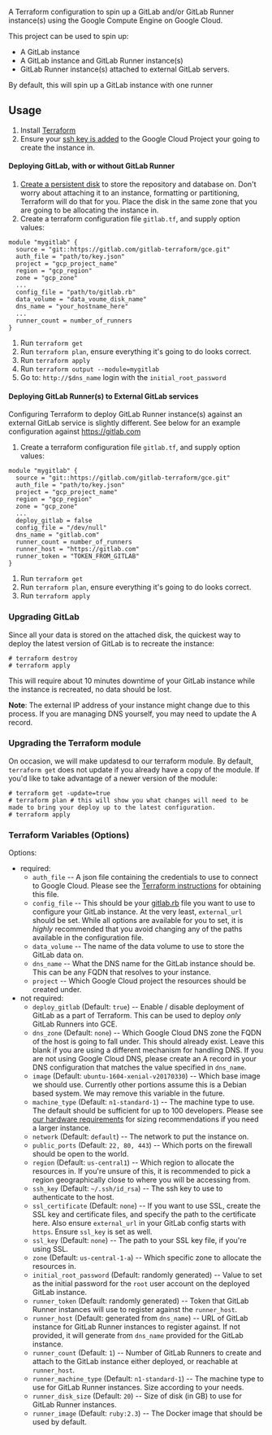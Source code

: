 A Terraform configuration to spin up a GitLab and/or GitLab Runner instance(s) using the Google Compute Engine on Google Cloud.

This project can be used to spin up:
* A GitLab instance
* A GitLab instance and GitLab Runner instance(s)
* GitLab Runner instance(s) attached to external GitLab servers.

By default, this will spin up a GitLab instance with one runner

## Usage
1. Install [Terraform](https://www.terraform.io/downloads.html)
1. Ensure your [ssh key is added](https://cloud.google.com/compute/docs/instances/adding-removing-ssh-keys) to the Google Cloud Project your going to create the instance in.

#### Deploying GitLab, with or without GitLab Runner
1. [Create a persistent disk](https://cloud.google.com/compute/docs/disks/add-persistent-disk) to store the repository and database on. Don't worry about attaching it to an instance, formatting or partitioning, Terraform will do that for you. Place the disk in the same zone that you are going to be allocating the instance in.
1. Create a terraform configuration file `gitlab.tf`, and supply option values:

  ```
  module "mygitlab" {
    source = "git::https://gitlab.com/gitlab-terraform/gce.git"
    auth_file = "path/to/key.json"
    project = "gcp_project_name"
    region = "gcp_region"
    zone = "gcp_zone"
    ...
    config_file = "path/to/gitlab.rb"
    data_volume = "data_voume_disk_name"
    dns_name = "your_hostname_here"
    ...
    runner_count = number_of_runners
  }
  ```

1. Run `terraform get`
1. Run `terraform plan`, ensure everything it's going to do looks correct.
1. Run `terraform apply`
1. Run `terraform output --module=mygitlab`
1. Go to: `http://$dns_name` login with the `initial_root_password`

#### Deploying GitLab Runner(s) to External GitLab services

Configuring Terraform to deploy GitLab Runner instance(s) against an external GitLab
service is slightly different. See below for an example configuration against https://gitlab.com
1. Create a terraform configuration file `gitlab.tf`, and supply option values:

  ```
  module "mygitlab" {
    source = "git::https://gitlab.com/gitlab-terraform/gce.git"
    auth_file = "path/to/key.json"
    project = "gcp_project_name"
    region = "gcp_region"
    zone = "gcp_zone"
    ...
    deploy_gitlab = false
    config_file = "/dev/null"
    dns_name = "gitlab.com"
    runner_count = number_of_runners
    runner_host = "https://gitlab.com"
    runner_token = "TOKEN_FROM_GITLAB"
  }
  ```

1. Run `terraform get`
1. Run `terraform plan`, ensure everything it's going to do looks correct.
1. Run `terraform apply`

### Upgrading GitLab

Since all your data is stored on the attached disk, the quickest way to deploy the latest version of GitLab is to recreate the instance:
```
# terraform destroy
# terraform apply
```
This will require about 10 minutes downtime of your GitLab instance while the instance is recreated, no data should be lost.

**Note**: The external IP address of your instance might change due to this process. If you are managing DNS yourself, you may need to update the A record.


### Upgrading the Terraform module
On occasion, we will make updatesd to our terraform module. By default, `terraform get` does not update if you already have a copy of the module. If you'd like to take advantage of a newer version of the module:
```
# terraform get -update=true
# terraform plan # this will show you what changes will need to be made to bring your deploy up to the latest configuration.
# terraform apply
```

### Terraform Variables (Options)
Options:
  * required:
    * `auth_file` -- A json file containing the credentials to use to connect to Google Cloud. Please see the [Terraform instructions](https://www.terraform.io/docs/providers/google/index.html#authentication-json-file) for obtaining this file.
    * `config_file` -- This should be your [gitlab.rb](https://gitlab.com/gitlab-org/omnibus-gitlab/blob/master/files/gitlab-config-template/gitlab.rb.template) file you want to use to configure your GitLab instance. At the very least, `external_url` should be set. While all options are available for you to set, it is *highly* recommended that you avoid changing any of the paths available in the configuration file.
    * `data_volume` -- The name of the data volume to use to store the GitLab data on.
    * `dns_name` -- What the DNS name for the GitLab instance should be. This can be any FQDN that resolves to your instance.
    * `project` -- Which Google Cloud project the resources should be created under.
  * not required:
    * `deploy_gitlab` (Default: `true`) -- Enable / disable deployment of GitLab as a part of Terraform. This can be used to deploy _only_ GitLab Runners into GCE.
    * `dns_zone` (Default: `none`) -- Which Google Cloud DNS zone the FQDN of the host is going to fall under. This should already exist. Leave this blank if you are using a different mechanism for handling DNS. If you are not using Google Cloud DNS, please create an A record in your DNS configuration that matches the value specified in `dns_name`.
    * `image` (Default: `ubuntu-1604-xenial-v20170330`) -- Which base image we should use. Currently other portions assume this is a Debian based system. We may remove this variable in the future.
    * `machine_type` (Default: `n1-standard-1`) -- The machine type to use. The default should be sufficient for up to 100 developers. Please see [our hardware requirements](https://docs.gitlab.com/ce/install/requirements.html#hardware-requirements) for sizing recommendations if you need a larger instance.
    * `network` (Default: `default`) -- The network to put the instance on.
    * `public_ports` (Default: `22, 80, 443`) -- Which ports on the firewall should be open to the world.
    * `region` (Default: `us-central1`) -- Which region to allocate the resources in. If you're unsure of this, it is recommended to pick a region geographically close to where you will be accessing from.
    * `ssh_key` (Default: `~/.ssh/id_rsa`) -- The ssh key to use to authenticate to the host.
    * `ssl_certificate` (Default: `none`) -- If you want to use SSL, create the SSL key and certificate files, and specify the path to the certificate here. Also ensure `external_url` in your GitLab config starts with `https`. Ensure `ssl_key` is set as well.
    * `ssl_key` (Default: `none`) -- The path to your SSL key file, if you're using SSL.
    * `zone` (Default: `us-central-1-a`) -- Which specific zone to allocate the resources in.
    * `initial_root_password` (Default: randomly generated) -- Value to set as the initial password for the `root` user account on the deployed GitLab instance.
    * `runner_token` (Default: randomly generated) -- Token that GitLab Runner instances will use to register against the `runner_host`.
    * `runner_host` (Default: generated from `dns_name`) -- URL of GitLab instance for GitLab Runner instances to register against. If not provided, it will generate from `dns_name` provided for the GitLab instance.
    * `runner_count` (Default: `1`) -- Number of GitLab Runners to create and attach to the GitLab instance either deployed, or reachable at `runner_host`.
    * `runner_machine_type` (Default: `n1-standard-1`) -- The machine type to use for GitLab Runner instances. Size according to your needs.
    * `runner_disk_size` (Default: `20`) -- Size of disk (in GB) to use for GitLab Runner instances.
    * `runner_image` (Default: `ruby:2.3`) -- The Docker image that should be used by default.
